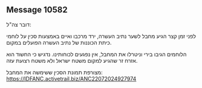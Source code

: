 ## Message 10582

דובר צה"ל:

לפני זמן קצר הגיע מחבל לשער נתיב העשרה, ירד מרכבו ואיים באמצעות סכין על לוחמי כיתת הכוננות של נתיב העשרה הפועלים במקום. 

הלוחמים הגיבו בירי וניטרלו את המחבל, אין נפגעים לכוחותינו.
נדגיש כי החשוד הוא אזרח זר שהגיע למקום משטח ישראל ולא משטח רצועת עזה. 

מצורפת תמונת הסכין ששימשה את המחבל: 
https://IDFANC.activetrail.biz/ANC22072024927974

